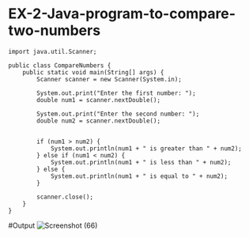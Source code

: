 # EX-2-Java-program-to-compare-two-numbers
```
import java.util.Scanner;

public class CompareNumbers {
    public static void main(String[] args) {
        Scanner scanner = new Scanner(System.in);

        System.out.print("Enter the first number: ");
        double num1 = scanner.nextDouble();

        System.out.print("Enter the second number: ");
        double num2 = scanner.nextDouble();


        if (num1 > num2) {
            System.out.println(num1 + " is greater than " + num2);
        } else if (num1 < num2) {
            System.out.println(num1 + " is less than " + num2);
        } else {
            System.out.println(num1 + " is equal to " + num2);
        }

        scanner.close();
    }
}

```

#Output
![Screenshot (66)](https://github.com/21002624/EX-2-Java-program-to-compare-two-numbers/assets/113762183/5cb9a4ba-1b05-428f-b7dd-1d2848ebc29e)
